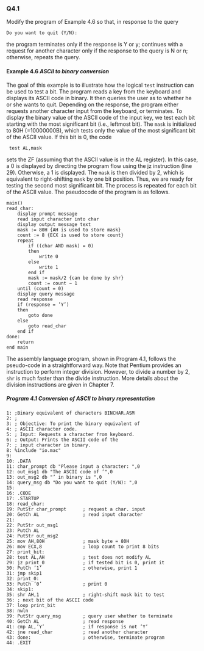 ### Q4.1

Modify the program of Example 4.6 so that, in response to the query

	Do you want to quit (Y/N):

the program terminates only if the response is Y or y; continues with a request for
another character only if the response to the query is N or n; otherwise, repeats the
query.

#### Example 4.6 *ASCII to binary conversion*

The goal of this example is to illustrate how the logical ```test``` instruction can be used to test
a bit. The program reads a key from the keyboard and displays its ASCII code in binary. It
then queries the user as to whether he or she wants to quit. Depending on the response, the program either requests another character input from the keyboard, or terminates.
To display the binary value of the ASCII code of the input key, we test each bit starting
with the most significant bit (i.e., leftmost bit). The ```mask``` is initialized to 80H (=10000000B), which tests only the value of the most significant bit of the ASCII value. If this bit is 0, the code

```assembly
 test AL,mask
```

sets the ZF (assuming that the ASCII value is in the AL register). In this case, a 0 is displayed by directing the program flow using the jz instruction (line 29). Otherwise, a 1 is displayed.
The ```mask``` is then divided by 2, which is equivalent to right-shifting ```mask``` by one bit position. Thus, we are ready for testing the second most significant bit. The process is repeated for each bit of the ASCII value. The pseudocode of the program is as follows.

```pseudocode
main()
read_char:
	display prompt message
	read input character into char
	display output message text
	mask := 80H {AH is used to store mask}
	count := 8 {ECX is used to store count}
	repeat
		if ((char AND mask) = 0)
		then
			write 0
		else
			write 1
		end if
		mask := mask/2 {can be done by shr}
		count := count − 1
	until (count = 0)
	display query message
	read response
	if (response = ’Y’)
	then
		goto done
	else
		goto read_char
	end if
done:
	return
end main
```

The assembly language program, shown in Program 4.1, follows the pseudo-code in a
straightforward way. Note that Pentium provides an instruction to perform integer division.
However, to divide a number by 2, ```shr``` is much faster than the divide instruction. More
details about the division instructions are given in Chapter 7.

##### Program 4.1 Conversion of ASCII to binary representation

```assembly
1: ;Binary equivalent of characters BINCHAR.ASM
2: ;
3: ; Objective: To print the binary equivalent of
4: ; ASCII character code.
5: ; Input: Requests a character from keyboard.
6: ; Output: Prints the ASCII code of the
7: ; input character in binary.
8: %include "io.mac"
9:
10: .DATA
11: char_prompt db "Please input a character: ",0
12: out_msg1 db "The ASCII code of ’",0
13: out_msg2 db "’ in binary is ",0
14: query_msg db "Do you want to quit (Y/N): ",0
15:
16: .CODE
17: .STARTUP
18: read_char:
19: PutStr char_prompt   	; request a char. input
20: GetCh AL 			 	; read input character
21:
22: PutStr out_msg1
23: PutCh AL
24: PutStr out_msg2
25: mov AH,80H 				; mask byte = 80H
26: mov ECX,8 				; loop count to print 8 bits
27: print_bit:
28: test AL,AH 				; test does not modify AL
29: jz print_0 				; if tested bit is 0, print it
30: PutCh ’1’ 				; otherwise, print 1
31: jmp skip1
32: print_0:
33: PutCh ’0’ 				; print 0
34: skip1:
35: shr AH,1 				; right-shift mask bit to test
36: ; next bit of the ASCII code
37: loop print_bit
38: nwln
39: PutStr query_msg 		; query user whether to terminate
40: GetCh AL 				; read response
41: cmp AL,’Y’ 				; if response is not ’Y’
42: jne read_char 			; read another character
43: done: 					; otherwise, terminate program
44: .EXIT
```

